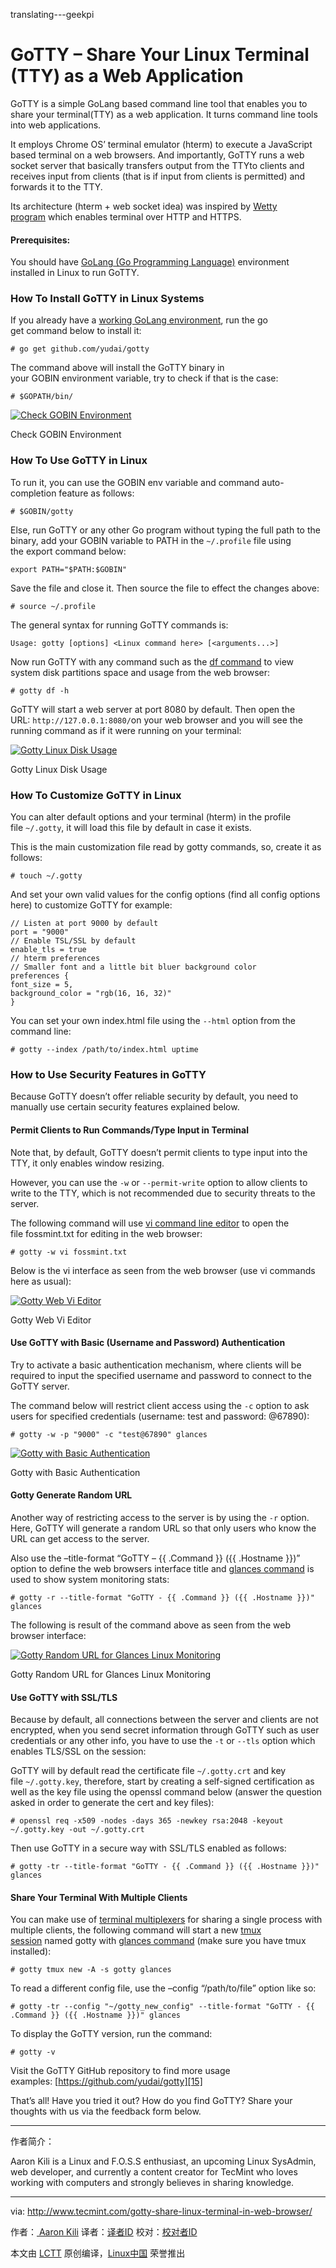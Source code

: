 translating---geekpi

GoTTY – Share Your Linux Terminal (TTY) as a Web Application
============================================================


GoTTY is a simple GoLang based command line tool that enables you to share your terminal(TTY) as a web application. It turns command line tools into web applications.

It employs Chrome OS’ terminal emulator (hterm) to execute a JavaScript based terminal on a web browsers. And importantly, GoTTY runs a web socket server that basically transfers output from the TTYto clients and receives input from clients (that is if input from clients is permitted) and forwards it to the TTY.

Its architecture (hterm + web socket idea) was inspired by [Wetty program][1] which enables terminal over HTTP and HTTPS.

#### Prerequisites:

You should have [GoLang (Go Programming Language)][2] environment installed in Linux to run GoTTY.

### How To Install GoTTY in Linux Systems

If you already have a [working GoLang environment][3], run the go get command below to install it:

```
# go get github.com/yudai/gotty
```

The command above will install the GoTTY binary in your GOBIN environment variable, try to check if that is the case:

```
# $GOPATH/bin/
```
[
 ![Check GOBIN Environment](http://www.tecmint.com/wp-content/uploads/2017/03/Check-Go-Environment.png) 
][4]

Check GOBIN Environment

### How To Use GoTTY in Linux

To run it, you can use the GOBIN env variable and command auto-completion feature as follows:

```
# $GOBIN/gotty
```

Else, run GoTTY or any other Go program without typing the full path to the binary, add your GOBIN variable to PATH in the `~/.profile` file using the export command below:

```
export PATH="$PATH:$GOBIN"
```

Save the file and close it. Then source the file to effect the changes above:

```
# source ~/.profile
```

The general syntax for running GoTTY commands is:

```
Usage: gotty [options] <Linux command here> [<arguments...>]
```

Now run GoTTY with any command such as the [df command][5] to view system disk partitions space and usage from the web browser:

```
# gotty df -h
```

GoTTY will start a web server at port 8080 by default. Then open the URL: `http://127.0.0.1:8080/`on your web browser and you will see the running command as if it were running on your terminal:

[
 ![Gotty Linux Disk Usage](http://www.tecmint.com/wp-content/uploads/2017/03/Gotty-Linux-Disk-Usage.png) 
][6]

Gotty Linux Disk Usage

### How To Customize GoTTY in Linux

You can alter default options and your terminal (hterm) in the profile file `~/.gotty`, it will load this file by default in case it exists.

This is the main customization file read by gotty commands, so, create it as follows:

```
# touch ~/.gotty
```

And set your own valid values for the config options (find all config options here) to customize GoTTY for example:

```
// Listen at port 9000 by default
port = "9000"
// Enable TSL/SSL by default
enable_tls = true
// hterm preferences
// Smaller font and a little bit bluer background color
preferences {
font_size = 5,
background_color = "rgb(16, 16, 32)"
}
```

You can set your own index.html file using the `--html` option from the command line:

```
# gotty --index /path/to/index.html uptime
```

### How to Use Security Features in GoTTY

Because GoTTY doesn’t offer reliable security by default, you need to manually use certain security features explained below.

#### Permit Clients to Run Commands/Type Input in Terminal

Note that, by default, GoTTY doesn’t permit clients to type input into the TTY, it only enables window resizing.

However, you can use the `-w` or `--permit-write` option to allow clients to write to the TTY, which is not recommended due to security threats to the server.

The following command will use [vi command line editor][7] to open the file fossmint.txt for editing in the web browser:

```
# gotty -w vi fossmint.txt
```

Below is the vi interface as seen from the web browser (use vi commands here as usual):

[
 ![Gotty Web Vi Editor](http://www.tecmint.com/wp-content/uploads/2017/03/Gotty-Web-Vi-Editor.png) 
][8]

Gotty Web Vi Editor

#### Use GoTTY with Basic (Username and Password) Authentication

Try to activate a basic authentication mechanism, where clients will be required to input the specified username and password to connect to the GoTTY server.

The command below will restrict client access using the `-c` option to ask users for specified credentials (username: test and password: @67890):

```
# gotty -w -p "9000" -c "test@67890" glances
```
[
 ![Gotty with Basic Authentication](http://www.tecmint.com/wp-content/uploads/2017/03/Gotty-use-basic-authentication.png) 
][9]

Gotty with Basic Authentication

#### Gotty Generate Random URL

Another way of restricting access to the server is by using the `-r` option. Here, GoTTY will generate a random URL so that only users who know the URL can get access to the server.

Also use the –title-format “GoTTY – {{ .Command }} ({{ .Hostname }})” option to define the web browsers interface title and [glances command][10] is used to show system monitoring stats:

```
# gotty -r --title-format "GoTTY - {{ .Command }} ({{ .Hostname }})" glances
```

The following is result of the command above as seen from the web browser interface:

[
 ![Gotty Random URL for Glances Linux Monitoring](http://www.tecmint.com/wp-content/uploads/2017/03/Gotty-Random-URL-for-Glances-Linux-Monitoring.png) 
][11]

Gotty Random URL for Glances Linux Monitoring

#### Use GoTTY with SSL/TLS

Because by default, all connections between the server and clients are not encrypted, when you send secret information through GoTTY such as user credentials or any other info, you have to use the `-t` or `--tls` option which enables TLS/SSL on the session:

GoTTY will by default read the certificate file `~/.gotty.crt` and key file `~/.gotty.key`, therefore, start by creating a self-signed certification as well as the key file using the openssl command below (answer the question asked in order to generate the cert and key files):

```
# openssl req -x509 -nodes -days 365 -newkey rsa:2048 -keyout ~/.gotty.key -out ~/.gotty.crt
```

Then use GoTTY in a secure way with SSL/TLS enabled as follows:

```
# gotty -tr --title-format "GoTTY - {{ .Command }} ({{ .Hostname }})" glances
```

#### Share Your Terminal With Multiple Clients

You can make use of [terminal multiplexers][12] for sharing a single process with multiple clients, the following command will start a new [tmux session][13] named gotty with [glances command][14] (make sure you have tmux installed):

```
# gotty tmux new -A -s gotty glances 
```

To read a different config file, use the –config “/path/to/file” option like so:

```
# gotty -tr --config "~/gotty_new_config" --title-format "GoTTY - {{ .Command }} ({{ .Hostname }})" glances
```

To display the GoTTY version, run the command:

```
# gotty -v 
```

Visit the GoTTY GitHub repository to find more usage examples: [https://github.com/yudai/gotty][15]

That’s all! Have you tried it out? How do you find GoTTY? Share your thoughts with us via the feedback form below.

--------------------------------------------------------------------------------

作者简介：

Aaron Kili is a Linux and F.O.S.S enthusiast, an upcoming Linux SysAdmin, web developer, and currently a content creator for TecMint who loves working with computers and strongly believes in sharing knowledge.



----------


via: http://www.tecmint.com/gotty-share-linux-terminal-in-web-browser/

作者：[ Aaron Kili][a]
译者：[译者ID](https://github.com/译者ID)
校对：[校对者ID](https://github.com/校对者ID)

本文由 [LCTT](https://github.com/LCTT/TranslateProject) 原创编译，[Linux中国](https://linux.cn/) 荣誉推出

[a]:http://www.tecmint.com/author/aaronkili/
[1]:http://www.tecmint.com/access-linux-server-terminal-in-web-browser-using-wetty/
[2]:http://www.tecmint.com/install-go-in-linux/
[3]:http://www.tecmint.com/install-go-in-linux/
[4]:http://www.tecmint.com/wp-content/uploads/2017/03/Check-Go-Environment.png
[5]:http://www.tecmint.com/how-to-check-disk-space-in-linux/
[6]:http://www.tecmint.com/wp-content/uploads/2017/03/Gotty-Linux-Disk-Usage.png
[7]:http://www.tecmint.com/vi-editor-usage/
[8]:http://www.tecmint.com/wp-content/uploads/2017/03/Gotty-Web-Vi-Editor.png
[9]:http://www.tecmint.com/wp-content/uploads/2017/03/Gotty-use-basic-authentication.png
[10]:http://www.tecmint.com/glances-an-advanced-real-time-system-monitoring-tool-for-linux/
[11]:http://www.tecmint.com/wp-content/uploads/2017/03/Gotty-Random-URL-for-Glances-Linux-Monitoring.png
[12]:http://www.tecmint.com/tmux-to-access-multiple-linux-terminals-inside-a-single-console/
[13]:http://www.tecmint.com/tmux-to-access-multiple-linux-terminals-inside-a-single-console/
[14]:http://www.tecmint.com/glances-an-advanced-real-time-system-monitoring-tool-for-linux/
[15]:https://github.com/yudai/gotty
[16]:http://www.tecmint.com/author/aaronkili/
[17]:http://www.tecmint.com/10-useful-free-linux-ebooks-for-newbies-and-administrators/
[18]:http://www.tecmint.com/free-linux-shell-scripting-books/
